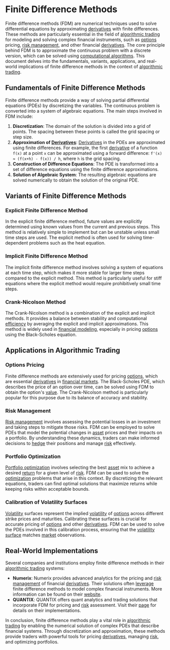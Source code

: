 # Finite Difference Methods

Finite difference methods (FDM) are numerical techniques used to solve differential equations by approximating [derivatives](../d/derivatives.md) with finite differences. These methods are particularly essential in the field of [algorithmic trading](../a/algorithmic_trading.md) for modeling and solving complex financial instruments, such as [options](../o/options.md) pricing, [risk management](../r/risk_management.md), and other financial [derivatives](../d/derivatives.md). The core principle behind FDM is to approximate the continuous problem with a discrete version, which can be solved using [computational algorithms](../c/computational_algorithms.md). This document delves into the fundamentals, variants, applications, and real-world implications of finite difference methods in the context of [algorithmic trading](../a/algorithmic_trading.md).

## Fundamentals of Finite Difference Methods

Finite difference methods provide a way of solving partial differential equations (PDEs) by discretizing the variables. The continuous problem is converted into a system of algebraic equations. The main steps involved in FDM include:

1. **Discretization**: The domain of the solution is divided into a grid of points. The spacing between these points is called the grid spacing or step size.
2. **Approximation of [Derivatives](../d/derivatives.md)**: [Derivatives](../d/derivatives.md) in the PDEs are approximated using finite differences. For example, the first [derivative](../d/derivative.md) of a function `f(x)` at a point `x` can be approximated using a forward difference: `f'(x) ≈ (f(x+h) - f(x)) / h`, where `h` is the grid spacing.
3. **Construction of Difference Equations**: The PDE is transformed into a set of difference equations using the finite difference approximations.
4. **Solution of Algebraic System**: The resulting algebraic equations are solved numerically to obtain the solution of the original PDE.

## Variants of Finite Difference Methods

### Explicit Finite Difference Method

In the explicit finite difference method, future values are explicitly determined using known values from the current and previous steps. This method is relatively simple to implement but can be unstable unless small time steps are used. The explicit method is often used for solving time-dependent problems such as the heat equation.

### Implicit Finite Difference Method

The implicit finite difference method involves solving a system of equations at each time step, which makes it more stable for larger time steps compared to the explicit method. This method is particularly useful for stiff equations where the explicit method would require prohibitively small time steps.

### Crank-Nicolson Method

The Crank-Nicolson method is a combination of the explicit and implicit methods. It provides a balance between stability and computational [efficiency](../e/efficiency.md) by averaging the explicit and implicit approximations. This method is widely used in [financial modeling](../f/financial_modeling.md), especially in pricing [options](../o/options.md) using the Black-Scholes equation.

## Applications in Algorithmic Trading

### Options Pricing

Finite difference methods are extensively used for pricing [options](../o/options.md), which are essential [derivatives](../d/derivatives.md) in [financial markets](../f/financial_market.md). The Black-Scholes PDE, which describes the price of an option over time, can be solved using FDM to obtain the option's [value](../v/value.md). The Crank-Nicolson method is particularly popular for this purpose due to its balance of accuracy and stability.

### Risk Management

[Risk management](../r/risk_management.md) involves assessing the potential losses in an investment and taking steps to mitigate those risks. FDM can be employed to solve PDEs that model the potential changes in [asset](../a/asset.md) prices and their impacts on a portfolio. By understanding these dynamics, traders can make informed decisions to [hedge](../h/hedge.md) their positions and manage [risk](../r/risk.md) effectively.

### Portfolio Optimization

[Portfolio optimization](../p/portfolio_optimization.md) involves selecting the best [asset](../a/asset.md) mix to achieve a desired [return](../r/return.md) for a given level of [risk](../r/risk.md). FDM can be used to solve the [optimization](../o/optimization.md) problems that arise in this context. By discretizing the relevant equations, traders can find optimal solutions that maximize returns while keeping risks within acceptable bounds.

### Calibration of Volatility Surfaces

[Volatility](../v/volatility.md) surfaces represent the implied [volatility](../v/volatility.md) of [options](../o/options.md) across different strike prices and maturities. Calibrating these surfaces is crucial for accurate pricing of [options](../o/options.md) and other [derivatives](../d/derivatives.md). FDM can be used to solve the PDEs involved in this calibration process, ensuring that the [volatility surface](../v/volatility_surface.md) matches [market](../m/market.md) observations.

## Real-World Implementations

Several companies and institutions employ finite difference methods in their [algorithmic trading](../a/algorithmic_trading.md) systems:

- **Numerix**: Numerix provides advanced analytics for the pricing and [risk management](../r/risk_management.md) of financial [derivatives](../d/derivatives.md). Their solutions often [leverage](../l/leverage.md) finite difference methods to model complex financial instruments. More information can be found on their [website](https://www.numerix.com/).
- **QUANTIX**: QUANTIX offers quant analytics and trading solutions that incorporate FDM for pricing and [risk](../r/risk.md) assessment. Visit their [page](https://www.quantix.com/) for details on their implementations.

In conclusion, finite difference methods play a vital role in [algorithmic trading](../a/algorithmic_trading.md) by enabling the numerical solution of complex PDEs that describe financial systems. Through discretization and approximation, these methods provide traders with powerful tools for pricing [derivatives](../d/derivatives.md), managing [risk](../r/risk.md), and optimizing portfolios.
